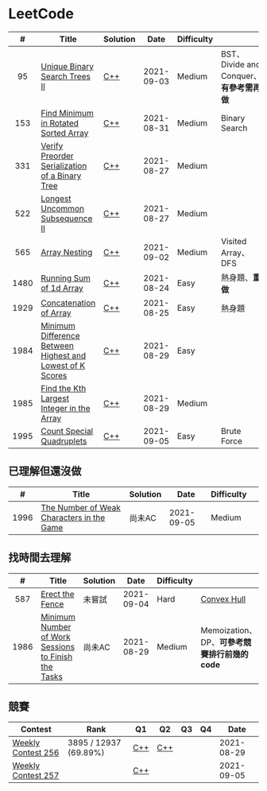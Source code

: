 # LeetCode

|  #  | Title | Solution | Date | Difficulty |        |
|:---:| ----- | -------- | ---- | ---------- | ------ |
| 95 | [Unique Binary Search Trees II](https://leetcode.com/problems/unique-binary-search-trees-ii/) | [C++](./problems/0095-Unique-Binary-Search-Trees-II) | 2021-09-03 | Medium | BST、Divide and Conquer、**有參考需再做** |
|153|[Find Minimum in Rotated Sorted Array](https://leetcode.com/problems/find-minimum-in-rotated-sorted-array/)|[C++](./problems/0153-Find-Minimum-in-Rotated-Sorted-Array.md)|2021-08-31|Medium|Binary Search|
|331|[Verify Preorder Serialization of a Binary Tree](https://leetcode.com/problems/verify-preorder-serialization-of-a-binary-tree/)|[C++](./problems/0331-Verify-Preorder-Serialization-of-a-Binary-Tree.md)|2021-08-27|Medium||
|522|[Longest Uncommon Subsequence II](https://leetcode.com/problems/longest-uncommon-subsequence-ii/)|[C++](./problems/0522-Longest-Uncommon-Subsequence-II.md)|2021-08-27|Medium||
| 565 | [Array Nesting](https://leetcode.com/problems/array-nesting/) | [C++](./problems/0565-Array-Nesting) | 2021-09-02 | Medium | Visited Array、DFS |
|1480|[Running Sum of 1d Array](https://leetcode.com/problems/running-sum-of-1d-array/)|[C++](./problems/1480-Running-Sum-of-1d-Array.md)|2021-08-24|Easy|熱身題、**重做**|
|1929|[Concatenation of Array](https://leetcode.com/problems/concatenation-of-array/)|[C++](./problems/1929-Concatenation-of-Array.md)|2021-08-25|Easy|熱身題|
|1984|[Minimum Difference Between Highest and Lowest of K Scores](https://leetcode.com/problems/minimum-difference-between-highest-and-lowest-of-k-scores/)|[C++](./problems/1984-Minimum-Difference-Between-Highest-and-Lowest-of-K-Scores.md)|2021-08-29|Easy||
|1985|[Find the Kth Largest Integer in the Array](https://leetcode.com/problems/find-the-kth-largest-integer-in-the-array/)|[C++](./problems/1985-Find-the-Kth-Largest-Integer-in-the-Array.md)|2021-08-29|Medium||
|1995|[Count Special Quadruplets](https://leetcode.com/problems/count-special-quadruplets/)|[C++](./problems/1995-Count-Special-Quadruplets.md)|2021-09-05|Easy|Brute Force|

## 已理解但還沒做

|  #  | Title | Solution | Date | Difficulty |        |
|:---:| ----- | -------- | ---- | ---------- | ------ |
|1996|[The Number of Weak Characters in the Game](https://leetcode.com/problems/the-number-of-weak-characters-in-the-game/)|尚未AC|2021-09-05|Medium||

## 找時間去理解

|  #  | Title | Solution | Date | Difficulty |        |
|:---:| ----- | -------- | ---- | ---------- | ------ |
|587|[Erect the Fence](https://leetcode.com/problems/erect-the-fence/)|未嘗試|2021-09-04|Hard|[Convex Hull](https://web.ntnu.edu.tw/~algo/ConvexHull.html)|
|1986|[Minimum Number of Work Sessions to Finish the Tasks](https://leetcode.com/problems/minimum-number-of-work-sessions-to-finish-the-tasks)|尚未AC|2021-08-29|Medium|Memoization、DP、**可參考競賽排行前幾的code**|

## 競賽
| Contest | Rank | Q1 | Q2 | Q3 | Q4 | Date |
| ------- | ---- |----|----|----|----| ---- |
|[Weekly Contest 256](https://leetcode.com/contest/weekly-contest-256/ranking/)|3895 / 12937 (69.89%)|[C++](./problems/1984-Minimum-Difference-Between-Highest-and-Lowest-of-K-Scores.md)|[C++](./problems/1985-Find-the-Kth-Largest-Integer-in-the-Array.md)|||2021-08-29|
|[Weekly Contest 257](https://leetcode.com/contest/weekly-contest-257/ranking/)||[C++](./problems/1995-Count-Special-Quadruplets.md)||||2021-09-05|